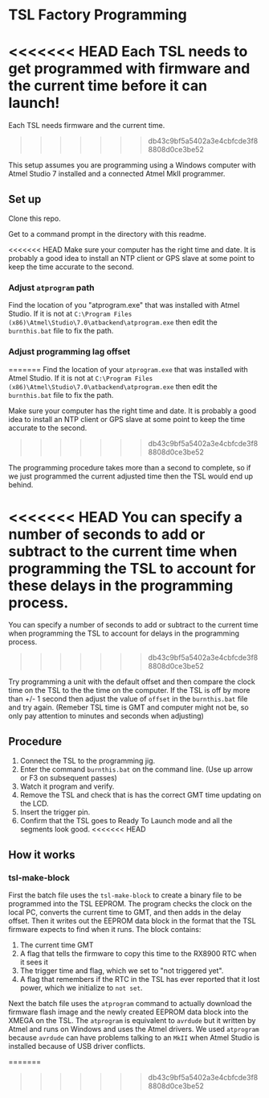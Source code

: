 # TSL Factory Programming

<<<<<<< HEAD
Each TSL needs to get programmed with firmware and the current time before it can launch!
=======
Each TSL needs firmware and the current time.
>>>>>>> db43c9bf5a5402a3e4cbfcde3f88808d0ce3be52

This setup assumes you are programming using a Windows computer with Atmel Studio 7 installed and a connected Atmel MkII programmer.

## Set up

Clone this repo. 

Get to a command prompt in the directory with this readme.

<<<<<<< HEAD
Make sure your computer has the right time and date. It is probably a good idea to install an NTP client or GPS slave at some point to keep the time accurate to the second.

### Adjust `atprogram` path 

Find the location of you "atprogram.exe" that was installed with Atmel Studio. If it is not at `C:\Program Files (x86)\Atmel\Studio\7.0\atbackend\atprogram.exe` then edit the `burnthis.bat` file to fix the path.

### Adjust programming lag offset
=======
Find the location of your `atprogram.exe` that was installed with Atmel Studio. If it is not at `C:\Program Files (x86)\Atmel\Studio\7.0\atbackend\atprogram.exe` then edit the `burnthis.bat` file to fix the path.

Make sure your computer has the right time and date. It is probably a good idea to install an NTP client or GPS slave at some point to keep the time accurate to the second. 
>>>>>>> db43c9bf5a5402a3e4cbfcde3f88808d0ce3be52

The programming procedure takes more than a second to complete, so if we just programmed the current adjusted time then the TSL would end up behind.

<<<<<<< HEAD
You can specify a number of seconds to add or subtract to the current time when programming the TSL to account for these delays in the programming process. 
=======
You can specify a number of seconds to add or subtract to the current time when programming the TSL to account for delays in the programming process. 
>>>>>>> db43c9bf5a5402a3e4cbfcde3f88808d0ce3be52

Try programming a unit with the default offset and then compare the clock time on the TSL to the the time on the computer. If the TSL is off by more than +/- 1 second then adjust the value of `offset` in the `burnthis.bat` file and try again. (Remeber TSL time is GMT and computer might not be, so only pay attention to minutes and seconds when adjusting)
  
## Procedure

1. Connect the TSL to the programming jig.
2. Enter the command `burnthis.bat` on the command line. (Use up arrow or F3 on subsequent passes)
3. Watch it program and verify.
4. Remove the TSL and check that is has the correct GMT time updating on the LCD.
5. Insert the trigger pin.
6. Confirm that the TSL goes to Ready To Launch mode and all the segments look good.
<<<<<<< HEAD


## How it works

### tsl-make-block

First the batch file uses the `tsl-make-block` to create a binary file to be programmed into the TSL EEPROM. The program checks the clock on the local PC, converts the current time to GMT, and then adds in the delay offset. Then it writes out the EEPROM data block in the format that the TSL firmware expects to find when it runs. The block contains:

1. The current time GMT
2. A flag that tells the firmware to copy this time to the RX8900 RTC when it sees it
3. The trigger time and flag, which we set to "not triggered yet". 
4. A flag that remembers if the RTC in the TSL has ever reported that it lost power, which we initialize to `not set`.
 
Next the batch file uses the `atprogram` command to actually download the firmware flash image and the newly created EEPROM data block into the XMEGA on the TSL.  The `atprogram` is equivalent to `avrdude` but it written by Atmel and runs on Windows and uses the Atmel drivers. We used `atprogram`  because `avrdude` can have problems talking to an `MkII` when Atmel Studio is installed because of USB driver conflicts.  

=======
>>>>>>> db43c9bf5a5402a3e4cbfcde3f88808d0ce3be52
